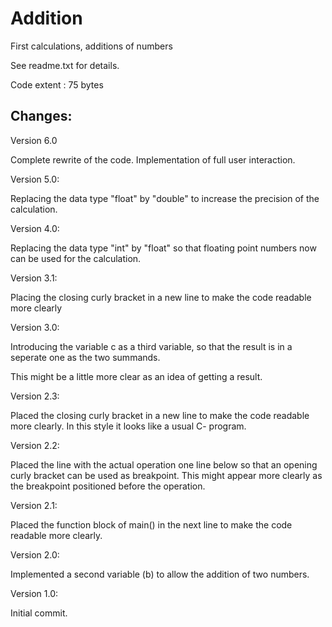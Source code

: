 # Addition
First calculations, additions of numbers

See readme.txt for details.


Code extent : 75 bytes


Changes:
---

Version 6.0

Complete rewrite of the code.
Implementation of full user interaction.


Version 5.0:

Replacing the data type "float" by "double" to increase the precision of
the calculation.


Version 4.0:

Replacing the data type "int" by "float" so that floating point numbers now
can be used for the calculation.


Version 3.1:

Placing the closing curly bracket in a new line to make the code readable
more clearly


Version 3.0:

Introducing the variable c as a third variable, so that the result is in a
seperate one as the two summands.

This might be a little more clear as an idea of getting a result.


Version 2.3:

Placed the closing curly bracket in a new line to make the code readable
more clearly.
In this style it looks like a usual C- program.


Version 2.2:

Placed the line with the actual operation one line below so that an opening
curly bracket can be used as breakpoint.
This might appear more clearly as the breakpoint positioned before the
operation.


Version 2.1:

Placed the function block of main() in the next line to make the code readable
more clearly.


Version 2.0:

Implemented a second variable (b) to allow the addition of two numbers.


Version 1.0:

Initial commit.
